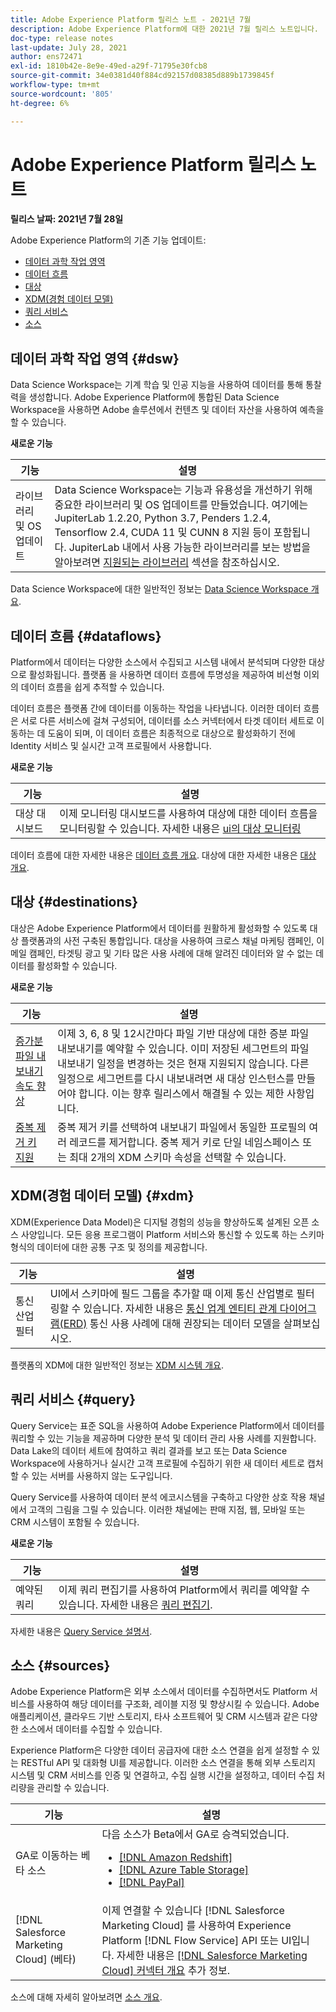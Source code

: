 ```yaml
---
title: Adobe Experience Platform 릴리스 노트 - 2021년 7월
description: Adobe Experience Platform에 대한 2021년 7월 릴리스 노트입니다.
doc-type: release notes
last-update: July 28, 2021
author: ens72471
exl-id: 1810b42e-8e9e-49ed-a29f-71795e30fcb8
source-git-commit: 34e0381d40f884cd92157d08385d889b1739845f
workflow-type: tm+mt
source-wordcount: '805'
ht-degree: 6%

---
```


# Adobe Experience Platform 릴리스 노트

**릴리스 날짜: 2021년 7월 28일**

Adobe Experience Platform의 기존 기능 업데이트:

- [데이터 과학 작업 영역](#dsw)
- [데이터 흐름](#destinations)
- [대상](#destinations)
- [XDM(경험 데이터 모델)](#xdm)
- [쿼리 서비스](#query)
- [소스](#sources)

## 데이터 과학 작업 영역 {#dsw}

Data Science Workspace는 기계 학습 및 인공 지능을 사용하여 데이터를 통해 통찰력을 생성합니다. Adobe Experience Platform에 통합된 Data Science Workspace을 사용하면 Adobe 솔루션에서 컨텐츠 및 데이터 자산을 사용하여 예측을 할 수 있습니다.

**새로운 기능**

| 기능 | 설명 |
| --- | --- |
| 라이브러리 및 OS 업데이트 | Data Science Workspace는 기능과 유용성을 개선하기 위해 중요한 라이브러리 및 OS 업데이트를 만들었습니다. 여기에는 JupiterLab 1.2.20, Python 3.7, Penders 1.2.4, Tensorflow 2.4, CUDA 11 및 CUNN 8 지원 등이 포함됩니다. JupiterLab 내에서 사용 가능한 라이브러리를 보는 방법을 알아보려면 [지원되는 라이브러리](../../data-science-workspace/jupyterlab/overview.md#supported-libraries) 섹션을 참조하십시오. |

Data Science Workspace에 대한 일반적인 정보는 [Data Science Workspace 개요](../../data-science-workspace/home.md).

## 데이터 흐름 {#dataflows}

Platform에서 데이터는 다양한 소스에서 수집되고 시스템 내에서 분석되며 다양한 대상으로 활성화됩니다. 플랫폼 을 사용하면 데이터 흐름에 투명성을 제공하여 비선형 이외의 데이터 흐름을 쉽게 추적할 수 있습니다.

데이터 흐름은 플랫폼 간에 데이터를 이동하는 작업을 나타냅니다. 이러한 데이터 흐름은 서로 다른 서비스에 걸쳐 구성되어, 데이터를 소스 커넥터에서 타겟 데이터 세트로 이동하는 데 도움이 되며, 이 데이터 흐름은 최종적으로 대상으로 활성화하기 전에 Identity 서비스 및 실시간 고객 프로필에서 사용합니다.

**새로운 기능**

| 기능 | 설명 |
| ------- | ----------- |
| 대상 대시보드 | 이제 모니터링 대시보드를 사용하여 대상에 대한 데이터 흐름을 모니터링할 수 있습니다. 자세한 내용은 [ui의 대상 모니터링](../../dataflows/ui/monitor-destinations.md#monitoring-destinations-dashboard) |

데이터 흐름에 대한 자세한 내용은 [데이터 흐름 개요](../../dataflows/home.md). 대상에 대한 자세한 내용은 [대상 개요](../../destinations/home.md).

## 대상 {#destinations}

대상은 Adobe Experience Platform에서 데이터를 원활하게 활성화할 수 있도록 대상 플랫폼과의 사전 구축된 통합입니다. 대상을 사용하여 크로스 채널 마케팅 캠페인, 이메일 캠페인, 타겟팅 광고 및 기타 많은 사용 사례에 대해 알려진 데이터와 알 수 없는 데이터를 활성화할 수 있습니다.

**새로운 기능**

| 기능 | 설명 |
| --- | --- |
| [증가분 파일 내보내기 속도 향상](../../destinations/ui/activate-batch-profile-destinations.md#export-incremental-files) | 이제 3, 6, 8 및 12시간마다 파일 기반 대상에 대한 증분 파일 내보내기를 예약할 수 있습니다. 이미 저장된 세그먼트의 파일 내보내기 일정을 변경하는 것은 현재 지원되지 않습니다. 다른 일정으로 세그먼트를 다시 내보내려면 새 대상 인스턴스를 만들어야 합니다. 이는 향후 릴리스에서 해결될 수 있는 제한 사항입니다. |
| [중복 제거 키 지원](../../destinations/ui/activate-batch-profile-destinations.md#deduplication-keys) | 중복 제거 키를 선택하여 내보내기 파일에서 동일한 프로필의 여러 레코드를 제거합니다. 중복 제거 키로 단일 네임스페이스 또는 최대 2개의 XDM 스키마 속성을 선택할 수 있습니다. |

## XDM(경험 데이터 모델) {#xdm}

XDM(Experience Data Model)은 디지털 경험의 성능을 향상하도록 설계된 오픈 소스 사양입니다. 모든 응용 프로그램이 Platform 서비스와 통신할 수 있도록 하는 스키마 형식의 데이터에 대한 공통 구조 및 정의를 제공합니다.

| 기능 | 설명 |
| --- | --- |
| 통신 산업 필터 | UI에서 스키마에 필드 그룹을 추가할 때 이제 통신 산업별로 필터링할 수 있습니다. 자세한 내용은 [통신 업계 엔티티 관계 다이어그램(ERD)](../../xdm/schema/industries/telecom.md) 통신 사용 사례에 대해 권장되는 데이터 모델을 살펴보십시오. |

플랫폼의 XDM에 대한 일반적인 정보는 [XDM 시스템 개요](../../xdm/home.md).

## 쿼리 서비스 {#query}

Query Service는 표준 SQL을 사용하여 Adobe Experience Platform에서 데이터를 쿼리할 수 있는 기능을 제공하며 다양한 분석 및 데이터 관리 사용 사례를 지원합니다. Data Lake의 데이터 세트에 참여하고 쿼리 결과를 보고 또는 Data Science Workspace에 사용하거나 실시간 고객 프로필에 수집하기 위한 새 데이터 세트로 캡처할 수 있는 서버를 사용하지 않는 도구입니다.

Query Service를 사용하여 데이터 분석 에코시스템을 구축하고 다양한 상호 작용 채널에서 고객의 그림을 그릴 수 있습니다. 이러한 채널에는 판매 지점, 웹, 모바일 또는 CRM 시스템이 포함될 수 있습니다.

**새로운 기능**

| 기능 | 설명 |
| ------- | ----------- |
| 예약된 쿼리 | 이제 쿼리 편집기를 사용하여 Platform에서 쿼리를 예약할 수 있습니다. 자세한 내용은 [쿼리 편집기](../../query-service/ui/user-guide.md#scheduled-queries). |

자세한 내용은 [Query Service 설명서](../../query-service/home.md).

## 소스 {#sources}

Adobe Experience Platform은 외부 소스에서 데이터를 수집하면서도 Platform 서비스를 사용하여 해당 데이터를 구조화, 레이블 지정 및 향상시킬 수 있습니다. Adobe 애플리케이션, 클라우드 기반 스토리지, 타사 소프트웨어 및 CRM 시스템과 같은 다양한 소스에서 데이터를 수집할 수 있습니다.

Experience Platform은 다양한 데이터 공급자에 대한 소스 연결을 쉽게 설정할 수 있는 RESTful API 및 대화형 UI를 제공합니다. 이러한 소스 연결을 통해 외부 스토리지 시스템 및 CRM 서비스를 인증 및 연결하고, 수집 실행 시간을 설정하고, 데이터 수집 처리량을 관리할 수 있습니다.

| 기능 | 설명 |
| ------- | ----------- |
| GA로 이동하는 베타 소스 | 다음 소스가 Beta에서 GA로 승격되었습니다. <ul><li>[[!DNL Amazon Redshift]](../../sources/connectors/databases/redshift.md)</li><li>[[!DNL Azure Table Storage]](../../sources/connectors/databases/ats.md)</li><li>[[!DNL PayPal]](../../sources/connectors/payments/paypal.md)</li></ul> |
| [!DNL Salesforce Marketing Cloud] (베타) | 이제 연결할 수 있습니다 [!DNL Salesforce Marketing Cloud] 를 사용하여 Experience Platform [!DNL Flow Service] API 또는 UI입니다. 자세한 내용은 [[!DNL Salesforce Marketing Cloud] 커넥터 개요](../../sources/connectors/marketing-automation/salesforce-marketing-cloud.md) 추가 정보. |

소스에 대해 자세히 알아보려면 [소스 개요](../../sources/home.md).
